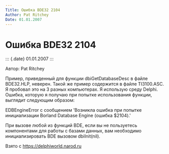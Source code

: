 ```yaml
---
Title: Ошибка BDE32 2104
Author: Pat Ritchey
Date: 01.01.2007
---
```



Ошибка BDE32 2104
=================

::: {.date}
01.01.2007
:::

Автор: Pat Ritchey

Пример, приведенный для функции dbiGetDatabaseDesc в файле BDE32.HLP,
неверен. Такой же пример содержится в файле TI3100.ASC. Я пробовал это
на 3 разных компьютерах. Я использую среду Delphi. Ошибка, которую я
получаю при попытке использования функции, выглядит следующим образом:

EDBEngineError с сообщением \'Возникла ошибка при попытке инициализации
Borland Database Engine (ошибка $2104).\'

При вызове любой из функций BDE, если вы не пользуетесь компонентами для
работы с базами данных, вам необходимо инициализировать BDE вызовом
dbiInit(nil).

Взято с <https://delphiworld.narod.ru>
